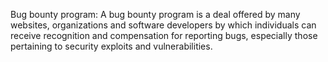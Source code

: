 
Bug bounty program:
A bug bounty program is a deal offered by many websites, organizations and software developers by which individuals can receive recognition and compensation for reporting bugs, especially those pertaining to security exploits and vulnerabilities.
